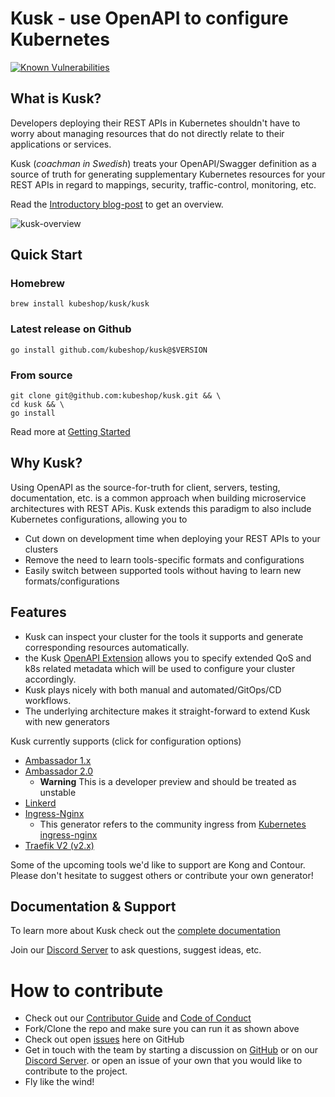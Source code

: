 # Kusk - use OpenAPI to configure Kubernetes

[![Known Vulnerabilities](https://snyk.io/test/github/kubeshop/kusk/badge.svg)](https://snyk.io/test/github/kubeshop/kusk)

## What is Kusk?

Developers deploying their REST APIs in Kubernetes shouldn't have to worry about managing resources that do not directly
relate to their applications or services.

Kusk (_coachman in Swedish_) treats your OpenAPI/Swagger definition as a source of truth for generating 
supplementary Kubernetes resources for your REST APIs in regard to mappings, security, traffic-control, monitoring, etc.

Read the [Introductory blog-post](https://medium.com/kubeshop-i/hello-kusk-openapi-for-kubernetes-19be94fc1e91) to get an overview.

![kusk-overview](https://user-images.githubusercontent.com/14029650/129193622-b5f06b8d-845d-4b1e-adaf-34dd7b3e0108.png)

## Quick Start

### Homebrew
`brew install kubeshop/kusk/kusk`

### Latest release on Github
`go install github.com/kubeshop/kusk@$VERSION`

### From source
```shell
git clone git@github.com:kubeshop/kusk.git && \
cd kusk && \
go install
```

Read more at [Getting Started](https://kubeshop.github.io/kusk/getting-started/)

## Why Kusk?

Using OpenAPI as the source-for-truth for client, servers, testing, documentation, etc. is a common approach when 
building microservice architectures with REST APis. Kusk extends this paradigm to also include Kubernetes configurations, 
allowing you to 
- Cut down on development time when deploying your REST APIs to your clusters
- Remove the need to learn tools-specific formats and configurations
- Easily switch between supported tools without having to learn new formats/configurations

## Features

- Kusk can inspect your cluster for the tools it supports and generate corresponding resources automatically.
- the Kusk [OpenAPI Extension](https://kubeshop.github.io/kusk/openapi-extension/) allows you to specify extended QoS and k8s related metadata which will be used
  to configure your cluster accordingly.
- Kusk plays nicely with both manual and automated/GitOps/CD workflows.
- The underlying architecture makes it straight-forward to extend Kusk with new generators

Kusk currently supports (click for configuration options)
- [Ambassador 1.x](https://kubeshop.github.io/kusk/ambassador/)
- [Ambassador 2.0](https://kubeshop.github.io/kusk/ambassador2/)
  - **Warning** This is a developer preview and should be treated as unstable
- [Linkerd](https://kubeshop.github.io/kusk/linkerd/)
- [Ingress-Nginx](https://kubeshop.github.io/kusk/ingress-nginx/)
  - This generator refers to the community ingress from [Kubernetes ingress-nginx](https://github.com/kubernetes/ingress-nginx/)
- [Traefik V2 (v2.x)](https://kubeshop.github.io/kusk/traefik/)

Some of the upcoming tools we'd like to support are Kong and Contour. Please don't hesitate to 
suggest others or contribute your own generator!

## Documentation & Support

To learn more about Kusk check out the [complete documentation](https://kubeshop.github.io/kusk/)

Join our [Discord Server](https://discord.gg/uNuhy6GDyn) to ask questions, suggest ideas, etc.

# How to contribute

- Check out our [Contributor Guide](https://github.com/kubeshop/.github/blob/main/CONTRIBUTING.md) and
  [Code of Conduct](https://github.com/kubeshop/.github/blob/main/CODE_OF_CONDUCT.md)
- Fork/Clone the repo and make sure you can run it as shown above
- Check out open [issues](https://github.com/kubeshop/kusk/issues) here on GitHub
- Get in touch with the team by starting a discussion on [GitHub](https://github.com/kubeshop/kusk/discussions) or on our [Discord Server](https://discord.gg/uNuhy6GDyn).
  or open an issue of your own that you would like to contribute to the project.
- Fly like the wind!
